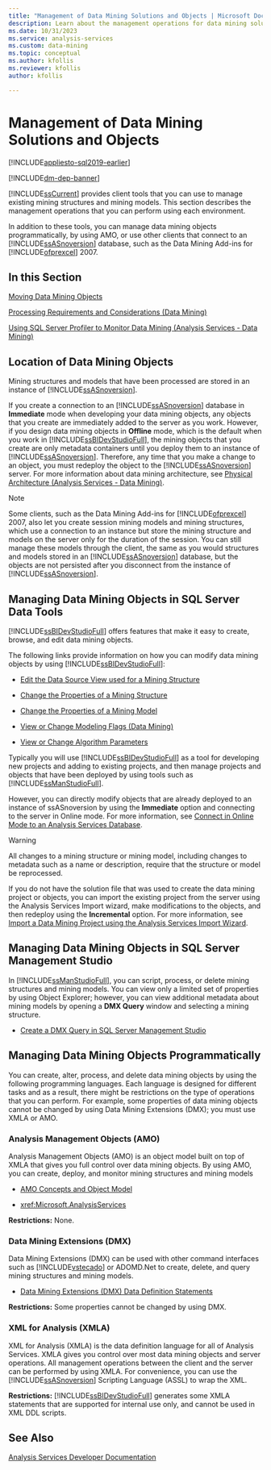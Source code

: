 ```yaml
---
title: "Management of Data Mining Solutions and Objects | Microsoft Docs"
description: Learn about the management operations for data mining solutions and object in SQL Server Analysis Services.
ms.date: 10/31/2023
ms.service: analysis-services
ms.custom: data-mining
ms.topic: conceptual
ms.author: kfollis
ms.reviewer: kfollis
author: kfollis

---
```

# Management of Data Mining Solutions and Objects
[!INCLUDE[appliesto-sql2019-earlier](../includes/appliesto-sql2019-earlier.md)]

[!INCLUDE[dm-dep-banner](../includes/dm-dep-banner.md)]

  [!INCLUDE[ssCurrent](../includes/sscurrent-md.md)] provides client tools that you can use to manage existing mining structures and mining models. This section describes the management operations that you can perform using each environment.  
  
 In addition to these tools, you can manage data mining objects programmatically, by using AMO, or use other clients that connect to an [!INCLUDE[ssASnoversion](../includes/ssasnoversion-md.md)] database, such as the Data Mining Add-ins for [!INCLUDE[ofprexcel](../includes/ofprexcel-md.md)] 2007.  
  
## In this Section  
 [Moving Data Mining Objects](../../analysis-services/data-mining/moving-data-mining-objects.md)  
  
 [Processing Requirements and Considerations &#40;Data Mining&#41;](../../analysis-services/data-mining/processing-requirements-and-considerations-data-mining.md)  
  
 [Using SQL Server Profiler to Monitor Data Mining &#40;Analysis Services - Data Mining&#41;](../../analysis-services/data-mining/using-sql-server-profiler-to-monitor-data-mining-analysis-services-data-mining.md)  
  
## Location of Data Mining Objects  
 Mining structures and models that have been processed are stored in an instance of [!INCLUDE[ssASnoversion](../includes/ssasnoversion-md.md)].  
  
 If you create a connection to an [!INCLUDE[ssASnoversion](../includes/ssasnoversion-md.md)] database in **Immediate** mode when developing your data mining objects, any objects that you create are immediately added to the server as you work. However, if you design data mining objects in **Offline** mode, which is the default when you work in [!INCLUDE[ssBIDevStudioFull](../includes/ssbidevstudiofull-md.md)], the mining objects that you create are only metadata containers until you deploy them to an instance of [!INCLUDE[ssASnoversion](../includes/ssasnoversion-md.md)]. Therefore, any time that you make a change to an object, you must redeploy the object to the [!INCLUDE[ssASnoversion](../includes/ssasnoversion-md.md)] server. For more information about data mining architecture, see [Physical Architecture &#40;Analysis Services - Data Mining&#41;](../../analysis-services/data-mining/physical-architecture-analysis-services-data-mining.md).  
  
> [!NOTE]  
>  Some clients, such as the Data Mining Add-ins for [!INCLUDE[ofprexcel](../includes/ofprexcel-md.md)] 2007, also let you create session mining models and mining structures, which use a connection to an instance but store the mining structure and models on the server only for the duration of the session. You can still manage these models through the client, the same as you would structures and models stored in an [!INCLUDE[ssASnoversion](../includes/ssasnoversion-md.md)] database, but the objects are not persisted after you disconnect from the instance of [!INCLUDE[ssASnoversion](../includes/ssasnoversion-md.md)].  
  
## Managing Data Mining Objects in SQL Server Data Tools  
 [!INCLUDE[ssBIDevStudioFull](../includes/ssbidevstudiofull-md.md)] offers features that make it easy to create, browse, and edit data mining objects.  
  
 The following links provide information on how you can modify data mining objects by using [!INCLUDE[ssBIDevStudioFull](../includes/ssbidevstudiofull-md.md)]:  
  
-   [Edit the Data Source View used for a Mining Structure](../../analysis-services/data-mining/edit-the-data-source-view-used-for-a-mining-structure.md)  
  
-   [Change the Properties of a Mining Structure](../../analysis-services/data-mining/change-the-properties-of-a-mining-structure.md)  
  
-   [Change the Properties of a Mining Model](../../analysis-services/data-mining/change-the-properties-of-a-mining-model.md)  
  
-   [View or Change Modeling Flags &#40;Data Mining&#41;](../../analysis-services/data-mining/view-or-change-modeling-flags-data-mining.md)  
  
-   [View or Change Algorithm Parameters](../../analysis-services/data-mining/view-or-change-algorithm-parameters.md)  
  
 Typically you will use [!INCLUDE[ssBIDevStudioFull](../includes/ssbidevstudiofull-md.md)] as a tool for developing new projects and adding to existing projects, and then manage projects and objects that have been deployed by using tools such as [!INCLUDE[ssManStudioFull](../includes/ssmanstudiofull-md.md)].  
  
 However, you can directly modify objects that are already deployed to an instance of ssASnoversion by using the **Immediate** option and connecting to the server in Online mode. For more information, see [Connect in Online Mode to an Analysis Services Database](../../analysis-services/multidimensional-models/connect-in-online-mode-to-an-analysis-services-database.md).  
  
> [!WARNING]  
>  All changes to a mining structure or mining model, including changes to metadata such as a name or description, require that the structure or model be reprocessed.  
  
 If you do not have the solution file that was used to create the data mining project or objects, you can import the existing project from the server using the Analysis Services Import wizard, make modifications to the objects, and then redeploy using the **Incremental** option. For more information, see [Import a Data Mining Project using the Analysis Services Import Wizard](../../analysis-services/data-mining/import-a-data-mining-project-using-the-analysis-services-import-wizard.md).  
  
## Managing Data Mining Objects in SQL Server Management Studio  
 In [!INCLUDE[ssManStudioFull](../includes/ssmanstudiofull-md.md)], you can script, process, or delete mining structures and mining models. You can view only a limited set of properties by using Object Explorer; however, you can view additional metadata about mining models by opening a **DMX Query** window and selecting a mining structure.  
  
-   [Create a DMX Query in SQL Server Management Studio](../../analysis-services/data-mining/create-a-dmx-query-in-sql-server-management-studio.md)  
  
## Managing Data Mining Objects Programmatically  
 You can create, alter, process, and delete data mining objects by using the following programming languages. Each language is designed for different tasks and as a result, there might be restrictions on the type of operations that you can perform. For example, some properties of data mining objects cannot be changed by using Data Mining Extensions (DMX); you must use XMLA or AMO.  
  
### Analysis Management Objects (AMO)  
 Analysis Management Objects (AMO) is an object model built on top of XMLA that gives you full control over data mining objects. By using AMO, you can create, deploy, and monitor mining structures and mining models  
  
-   [AMO Concepts and Object Model](../amo/amo-concepts-and-object-model.md)  
  
-   <xref:Microsoft.AnalysisServices>  
  
 **Restrictions:** None.  
  
### Data Mining Extensions (DMX)  
 Data Mining Extensions (DMX) can be used with other command interfaces such as [!INCLUDE[vstecado](../includes/vstecado-md.md)] or ADOMD.Net to create, delete, and query mining structures and mining models.  
  
-   [Data Mining Extensions &#40;DMX&#41; Data Definition Statements](/sql/dmx/dmx-statements-data-definition)  
  
 **Restrictions:** Some properties cannot be changed by using DMX.  
  
### XML for Analysis (XMLA)  
 XML for Analysis (XMLA) is the data definition language for all of Analysis Services. XMLA gives you control over most data mining objects and server operations. All management operations between the client and the server can be performed by using XMLA. For convenience, you can use the [!INCLUDE[ssASnoversion](../includes/ssasnoversion-md.md)] Scripting Language (ASSL) to wrap the XML.  
  
 **Restrictions:** [!INCLUDE[ssBIDevStudioFull](../includes/ssbidevstudiofull-md.md)] generates some XMLA statements that are supported for internal use only, and cannot be used in XML DDL scripts.  
  
## See Also  
 [Analysis Services Developer Documentation](../../analysis-services/analysis-services-developer-documentation.md)  
  
